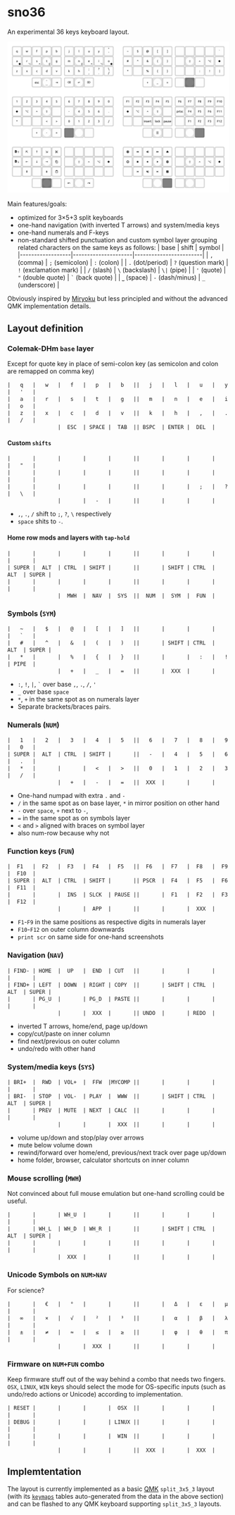 # sno36

An experimental 36 keys keyboard layout.

![Layout overview](preview.png)

Main features/goals:

- optimized for 3×5+3 split keyboards
- one-hand navigation (with inverted T arrows) and system/media keys
- one-hand numerals and F-keys
- non-standard shifted punctuation and custom symbol layer grouping related characters on the same keys as follows:
  | base             | shift               | symbol                 |
  |------------------|---------------------|------------------------|
  | `,` (comma)      | `;` (semicolon)     | `:` (colon)            |
  | `.` (dot/period) | `?` (question mark) | `!` (exclamation mark) |
  | `/` (slash)      | `\` (backslash)     | `\|` (pipe)            |
  | `'` (quote)      | `"` (double quote)  | ``` ` ``` (back quote) |
  | `⎵` (space)      | `-` (dash/minus)    | `_` (underscore)       |

Obviously inspired by [Miryoku](https://github.com/manna-harbour/miryoku) but less principled and without the advanced QMK implementation details.



## Layout definition


### Colemak-DHm `base` layer

Except for quote key in place of semi-colon key (as semicolon and colon are remapped on comma key)

	|   q   |   w   |   f   |   p   |   b   ||   j   |   l   |   u   |   y   |   '   |
	|   a   |   r   |   s   |   t   |   g   ||   m   |   n   |   e   |   i   |   o   |
	|   z   |   x   |   c   |   d   |   v   ||   k   |   h   |   ,   |   .   |   /   |
	                |  ESC  | SPACE |  TAB  || BSPC  | ENTER |  DEL  |                


#### Custom `shifts`

	|       |       |       |       |       ||       |       |       |       |   "   |
	|       |       |       |       |       ||       |       |       |       |       |
	|       |       |       |       |       ||       |       |   ;   |   ?   |   \   |
	                |       |   -   |       ||       |       |       |                

- `,`, `.`, `/` shift to `;`, `?`, `\` respectively
- `space` shits to `-`.

#### Home row mods and layers with `tap-hold`

	|       |       |       |       |       ||       |       |       |       |       |
	| SUPER |  ALT  | CTRL  | SHIFT |       ||       | SHIFT | CTRL  |  ALT  | SUPER |
	|       |       |       |       |       ||       |       |       |       |       |
	                |  MWH  |  NAV  |  SYS  ||  NUM  |  SYM  |  FUN  |                



### Symbols (`SYM`)

	|   ~   |   $   |   @   |   [   |   ]   ||       |       |       |       |   `   |
	|   #   |   ^   |   &   |   (   |   )   ||       | SHIFT | CTRL  |  ALT  | SUPER |
	|   *   |       |   %   |   {   |   }   ||       |       |   :   |   !   | PIPE  |
	                |   +   |   _   |   =   ||       |  XXX  |       |                

- `:`, `!`, `|`, `` ` `` over base `,`, `.`, `/`, `'`
- `_` over base `space`
- `*`, `+` in the same spot as on numerals layer
- Separate brackets/braces pairs.


### Numerals (`NUM`)

	|   1   |   2   |   3   |   4   |   5   ||   6   |   7   |   8   |   9   |   0   |
	| SUPER |  ALT  | CTRL  | SHIFT |       ||   -   |   4   |   5   |   6   |   .   |
	|   *   |       |       |   <   |   >   ||   0   |   1   |   2   |   3   |   /   |
					|   +   |   -   |   =   ||  XXX  |       |       |                

- One-hand numpad with extra `.` and `-`
- `/` in the same spot as on base layer, `*` in mirror position on other hand
- `-` over `space`, `+` next to `-`,
- `=` in the same spot as on symbols layer
- `<` and `>` aligned with braces on symbol layer
- also num-row because why not





### Function keys (`FUN`)

	|  F1   |  F2   |  F3   |  F4   |  F5   ||  F6   |  F7   |  F8   |  F9   |  F10  |
	| SUPER |  ALT  | CTRL  | SHIFT |       || PSCR  |  F4   |  F5   |  F6   |  F11  |
	|       |       |  INS  | SLCK  | PAUSE ||       |  F1   |  F2   |  F3   |  F12  |
	                |       |  APP  |       ||       |       |  XXX  |                

- `F1`-`F9` in the same positions as respective digits in numerals layer
- `F10`-`F12` on outer column downwards
- `print scr` on same side for one-hand screenshots




### Navigation (`NAV`)

	| FIND- | HOME  |  UP   |  END  | CUT   ||       |       |       |       |       |
	| FIND+ | LEFT  | DOWN  | RIGHT | COPY  ||       | SHIFT | CTRL  |  ALT  | SUPER |
	|       | PG_U  |       | PG_D  | PASTE ||       |       |       |       |       |
	                |       |  XXX  |       || UNDO  |       | REDO  |                

- inverted T arrows, home/end, page up/down
- copy/cut/paste on inner column
- find next/previous on outer column
- undo/redo with other hand


### System/media keys (`SYS`)

	| BRI+  |  RWD  | VOL+  |  FFW  |MYCOMP ||       |       |       |       |       |
	| BRI-  | STOP  | VOL-  | PLAY  |  WWW  ||       | SHIFT | CTRL  |  ALT  | SUPER |
	|       | PREV  | MUTE  | NEXT  | CALC  ||       |       |       |       |       |
	                |       |       |  XXX  ||       |       |       |                

- volume up/down and stop/play over arrows
- mute below volume down
- rewind/forward over home/end, previous/next track over page up/down
- home folder, browser, calculator shortcuts on inner column



### Mouse scrolling (`MWH`)

Not convinced about full mouse emulation but one-hand scrolling could be useful.

	|       |       | WH_U  |       |       ||       |       |       |       |       |
	|       | WH_L  | WH_D  | WH_R  |       ||       | SHIFT | CTRL  |  ALT  | SUPER |
	|       |       |       |       |       ||       |       |       |       |       |
	                |  XXX  |       |       ||       |       |       |                



### Unicode Symbols on `NUM>NAV`

For science?

	|       |   €   |   °   |       |       ||       |   Δ   |   ε   |   μ   |       |
	|   ∞   |   ×   |   √   |   ²   |   ³   ||       |   α   |   β   |   λ   |       |
	|   ±   |   ≠   |   ≈   |   ≤   |   ≥   ||       |   φ   |   θ   |   π   |       |
	                |       |  XXX  |       ||       |       |       |                



### Firmware on `NUM+FUN` combo

Keep firmware stuff out of the way behind a combo that needs two fingers.  
`OSX`, `LINUX`, `WIN` keys should select the mode for OS-specific inputs (such as undo/redo actions or Unicode) according to implementation.

	| RESET |       |       |       |  OSX  ||       |       |       |       |       |
	| DEBUG |       |       |       | LINUX ||       |       |       |       |       |
	|       |       |       |       |  WIN  ||       |       |       |       |       |
	                |       |       |       ||  XXX  |       |  XXX  |                





## Implemtentation

The layout is currently implemented as a basic [QMK](https://qmk.fm/) `split_3x5_3` layout
(with its [`keymaps`](qmk-layout/generated.h) tables auto-generated from the data in the above section)
and can be flashed to any QMK keyboard supporting `split_3x5_3` layouts.
